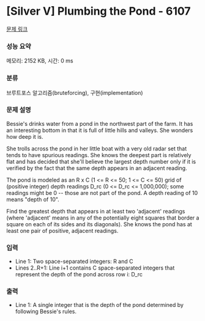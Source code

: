# [Silver V] Plumbing the Pond - 6107 

[문제 링크](https://www.acmicpc.net/problem/6107) 

### 성능 요약

메모리: 2152 KB, 시간: 0 ms

### 분류

브루트포스 알고리즘(bruteforcing), 구현(implementation)

### 문제 설명

<p>Bessie's drinks water from a pond in the northwest part of the farm. It has an interesting bottom in that it is full of little hills and valleys. She wonders how deep it is.</p>

<p>She trolls across the pond in her little boat with a very old radar set that tends to have spurious readings. She knows the deepest part is relatively flat and has decided that she'll believe the largest depth number only if it is verified by the fact that the same depth appears in an adjacent reading.</p>

<p>The pond is modeled as an R x C (1 <= R <= 50; 1 <= C <= 50) grid of (positive integer) depth readings D_rc (0 <= D_rc <= 1,000,000); some readings might be 0 -- those are not part of the pond. A depth reading of 10 means "depth of 10".</p>

<p>Find the greatest depth that appears in at least two 'adjacent' readings (where 'adjacent' means in any of the potentially eight squares that border a square on each of its sides and its diagonals). She knows the pond has at least one pair of positive, adjacent readings.</p>

### 입력 

 <ul>
	<li>Line 1: Two space-separated integers: R and C</li>
	<li>Lines 2..R+1: Line i+1 contains C space-separated integers that represent the depth of the pond across row i: D_rc</li>
</ul>

<p> </p>

### 출력 

 <ul>
	<li>Line 1: A single integer that is the depth of the pond determined by following Bessie's rules.</li>
</ul>

<p> </p>

